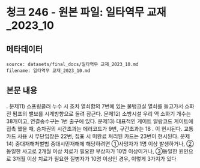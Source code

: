 # 청크 246 - 원본 파일: 일타역무 교재_2023_10

## 메타데이터

```
source: datasets/final_docs/일타역무 교재_2023_10.md
filename: 일타역무 교재_2023_10.md
```

## 본문 내용

.    문제11) 스프링클러 누수 시 조치  열쇠함의 7번에 있는 물탱크실 열쇠를 들고가서 소화전 펌프의 밸브를 시계방향으로 돌려 잠근다.    문제12) 소방시설  우리 역 소화기 개수는 38개이고, 연결송수구는 1번 출구에 있다.    문제13) 대표적인 게이트 알람코드  게이트에 접촉 했을 때, 승차권의 시간초과는 에러코드가 9번, 구간초과는 18 . 이 현시된다. 교통카드 사용 시 무단입장은 22번, 집표 시 미완료 처리된 카드는  23번이 현시된다.      문제14) 중대재해처벌법  중대시민재해에 해당하려면 ①사망자가 1명 이상 발생하거나, ②동일한 사고로 2개월 이상 치료가 필요한 부상자가 10명 이상이거나, ③동일한 원인으로 3개월 이상 치료가 필요한 질병자가 10명 이상인 경우, 이렇게 3가지가 있다